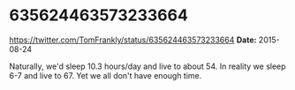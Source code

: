 # 635624463573233664
https://twitter.com/TomFrankly/status/635624463573233664
**Date:** 2015-08-24

Naturally, we'd sleep 10.3 hours/day and live to about 54. In reality we sleep 6-7 and live to 67. Yet we all don't have enough time.
